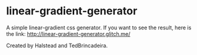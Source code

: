 # linear-gradient-generator
A simple linear-gradient css generator.
If you want to see the result, here is the link: http://linear-gradient-generator.glitch.me/

Created by Halstead and TedBrincadeira.
